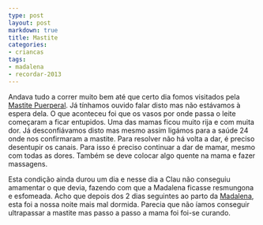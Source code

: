 ```yaml
---
type: post
layout: post
markdown: true
title: Mastite
categories:
- criancas
tags:
- madalena
- recordar-2013
---
```


Andava tudo a correr muito bem até que certo dia fomos visitados pela [Mastite Puerperal](_posts/2013-01-13-mastite.markdown).
Já tínhamos ouvido falar disto mas não estávamos à espera dela. O que aconteceu foi que os vasos
por onde passa o leite começaram a ficar entupidos. Uma das mamas ficou muito rija e com muita dor.
Já desconfiávamos disto mas mesmo assim ligámos para a saúde 24 onde nos confirmaram a mastite.
Para resolver não há volta a dar, é preciso desentupir os canais. Para isso é preciso continuar
a dar de mamar, mesmo com todas as dores. Também se deve colocar algo quente na mama e fazer massagens.

Esta condição ainda durou um dia e nesse dia a Clau não conseguiu amamentar o que devia, fazendo com
que a Madalena ficasse resmungona e esfomeada. Acho que depois dos 2 dias seguintes ao 
parto da [Madalena](/tag/parto-da-madalena/), esta foi a nossa noite mais mal dormida. 
Parecia que não íamos conseguir ultrapassar a mastite mas passo a passo a mama foi foi-se curando.
